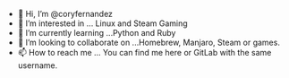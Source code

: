 - 👋 Hi, I’m @coryfernandez
- 👀 I’m interested in ... Linux and Steam Gaming
- 🌱 I’m currently learning ...Python and Ruby
- 💞️ I’m looking to collaborate on ...Homebrew, Manjaro, Steam or games.
- 📫 How to reach me ... You can find me here or GitLab with the same username.

<!---
coryfernandez/coryfernandez is a ✨ special ✨ repository because its `README.md` (this file) appears on your GitHub profile.
You can click the Preview link to take a look at your changes.
--->

